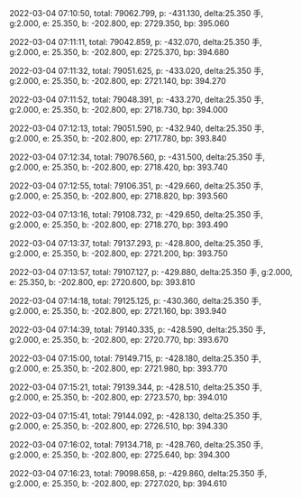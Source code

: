 2022-03-04 07:10:50, total: 79062.799, p: -431.130, delta:25.350 手, g:2.000, e: 25.350, b: -202.800, ep: 2729.350, bp: 395.060

2022-03-04 07:11:11, total: 79042.859, p: -432.070, delta:25.350 手, g:2.000, e: 25.350, b: -202.800, ep: 2725.370, bp: 394.680

2022-03-04 07:11:32, total: 79051.625, p: -433.020, delta:25.350 手, g:2.000, e: 25.350, b: -202.800, ep: 2721.140, bp: 394.270

2022-03-04 07:11:52, total: 79048.391, p: -433.270, delta:25.350 手, g:2.000, e: 25.350, b: -202.800, ep: 2718.730, bp: 394.000

2022-03-04 07:12:13, total: 79051.590, p: -432.940, delta:25.350 手, g:2.000, e: 25.350, b: -202.800, ep: 2717.780, bp: 393.840

2022-03-04 07:12:34, total: 79076.560, p: -431.500, delta:25.350 手, g:2.000, e: 25.350, b: -202.800, ep: 2718.420, bp: 393.740

2022-03-04 07:12:55, total: 79106.351, p: -429.660, delta:25.350 手, g:2.000, e: 25.350, b: -202.800, ep: 2718.820, bp: 393.560

2022-03-04 07:13:16, total: 79108.732, p: -429.650, delta:25.350 手, g:2.000, e: 25.350, b: -202.800, ep: 2718.270, bp: 393.490

2022-03-04 07:13:37, total: 79137.293, p: -428.800, delta:25.350 手, g:2.000, e: 25.350, b: -202.800, ep: 2721.200, bp: 393.750

2022-03-04 07:13:57, total: 79107.127, p: -429.880, delta:25.350 手, g:2.000, e: 25.350, b: -202.800, ep: 2720.600, bp: 393.810

2022-03-04 07:14:18, total: 79125.125, p: -430.360, delta:25.350 手, g:2.000, e: 25.350, b: -202.800, ep: 2721.160, bp: 393.940

2022-03-04 07:14:39, total: 79140.335, p: -428.590, delta:25.350 手, g:2.000, e: 25.350, b: -202.800, ep: 2720.770, bp: 393.670

2022-03-04 07:15:00, total: 79149.715, p: -428.180, delta:25.350 手, g:2.000, e: 25.350, b: -202.800, ep: 2721.980, bp: 393.770

2022-03-04 07:15:21, total: 79139.344, p: -428.510, delta:25.350 手, g:2.000, e: 25.350, b: -202.800, ep: 2723.570, bp: 394.010

2022-03-04 07:15:41, total: 79144.092, p: -428.130, delta:25.350 手, g:2.000, e: 25.350, b: -202.800, ep: 2726.510, bp: 394.330

2022-03-04 07:16:02, total: 79134.718, p: -428.760, delta:25.350 手, g:2.000, e: 25.350, b: -202.800, ep: 2725.640, bp: 394.300

2022-03-04 07:16:23, total: 79098.658, p: -429.860, delta:25.350 手, g:2.000, e: 25.350, b: -202.800, ep: 2727.020, bp: 394.610